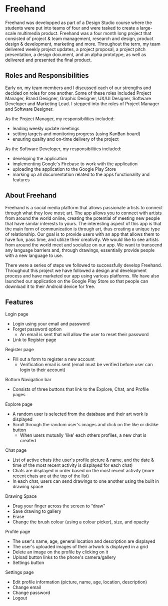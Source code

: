 # Freehand

Freehand was developped as part of a Design Studio course where the students were put into teams of four and were tasked to create a  large-scale multimedia product. Freehand was a four month long project that consisted of project & team management, research and design, product design & development, marketing and more. Throughout the term, my team delivered weekly project updates, a project proposal, a project pitch presentation, a design document, and an alpha prototype, as well as delivered and presented the final product. 


## Roles and Responsibilities 

Early on, my team members and I discussed each of our strengths and decided on roles for one another. Some of these roles included Project Manager, Brand Designer, Graphic Designer, UX/UI Designer, Software Developer and Marketing Lead. I stepped into the roles of Project Manager and Software Designer.

As the Project Manager, my responsibilities included: 
- leading weekly update meetings
- setting targets and monitoring progress (using KanBan board)
- ensuring quality and on-time delivery of the project

As the Software Developer, my responsibilities included:
- developing the application
- implementing Google's Firebase to work with the application
- uploading the application to the Google Play Store
- marking up all documentation related to the apps functionality and features


## About Freehand

Freehand is a social media platform that allows passionate artists to connect through what they
love most; art. The app allows you to connect with artists from around the world online, creating
the potential of meeting new people that have similar interests to yours. The interesting aspect of
this app is that the main form of communication is through art, thus creating a unique type of
relationship. Our goal is to provide users with an app that allows them to have fun, pass time, and
utilize their creativity. We would like to see artists from around the world meet and socialize on our
app. We want to transcend any language barriers and, through drawings, essentially provide people
with a new language to use.

There were a series of steps we followed to successfully develop Freehand. Throughout this project
we have followed a design and development process and have marketed our app using various
platforms. We have also launched our application on the Google Play Store so that people can
download it to their Android device for free.

## Features

Login page
- Login using your email and password
- Forget password option 
  - An email is sent that will allow the user to reset their password
- Link to Register page

Register page
- Fill out a form to register a new account
  - Verification email is sent (email must be verified before user can login to their account)
  
Bottom Navigation bar
- Consists of three buttons that link to the Explore, Chat, and Profile pages

Explore page
- A random user is selected from the database and their art work is displayed
- Scroll through the random user's images and click on the like or dislike button
  - When users mutually 'like' each others profiles, a new chat is created

Chat page
- List of active chats (the user's profile picture & name, and the date & time of the most recent activity is displayed for each chat)
- Chats are displayed in order based on the most recent activity (more recent chats are at the top of the list)
- In each chat, users can send drawings to one another using the built in drawing space

Drawing Space
- Drag your finger across the screen to “draw”
- Save drawing to gallery
- Erase 
- Change the brush colour (using a colour picker), size, and opacity

Profile page
- The user's name, age, general location and description are displayed
- The user's uploaded images of their artwork is displayed in a grid
- Delete an image on the profile by clicking on it
- Upload button links to the phone's camera/gallery
- Settings button

Settings page
- Edit profile information (picture, name, age, location, description)
- Change email
- Change password
- Logout


